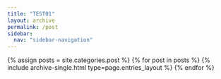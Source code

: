 ```yaml
---
title: "TEST01"
layout: archive
permalink: /post
sidebar:
  nav: "sidebar-navigation"
---
```


{% assign posts = site.categories.post %}
{% for post in posts %} {% include archive-single.html type=page.entries_layout %} {% endfor %}